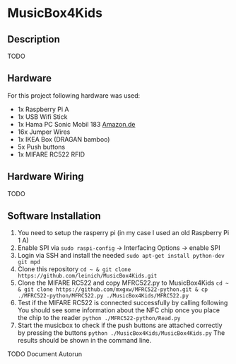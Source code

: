 # MusicBox4Kids
## Description
TODO

## Hardware
For this project following hardware was used:
- 1x Raspberry Pi A
- 1x USB Wifi Stick
- 1x Hama PC Sonic Mobil 183 [Amazon.de](https://www.amazon.de/dp/B018VONYPY)
- 16x Jumper Wires 
- 1x IKEA Box (DRAGAN bamboo)
- 5x Push buttons
- 1x MIFARE RC522 RFID

## Hardware Wiring
TODO

## Software Installation
1. You need to setup the rasperry pi (in my case I used an old Raspberry Pi 1 A)
2. Enable SPI via `sudo raspi-config` -> Interfacing Options -> enable SPI
3. Login via SSH and install the needed `sudo apt-get install python-dev git mpd`
4. Clone this repository `cd ~ & git clone https://github.com/leinich/MusicBox4Kids.git`
5. Clone the MIFARE RC522 and copy MFRC522.py to MusicBox4Kids `cd ~ & git clone https://github.com/mxgxw/MFRC522-python.git & cp ./MFRC522-python/MFRC522.py ./MusicBox4Kids/MFRC522.py`
6. Test if the MIFARE RC522 is connected successfully by calling following You should see some information about the NFC chip once you place the chip to the reader `python ./MFRC522-python/Read.py`
7. Start the musicbox to check if the push buttons are attached correctly by pressing the buttons `python ./MusicBox4Kids/MusicBox4Kids.py`
   The results should be shown in the command line.

TODO Document Autorun
